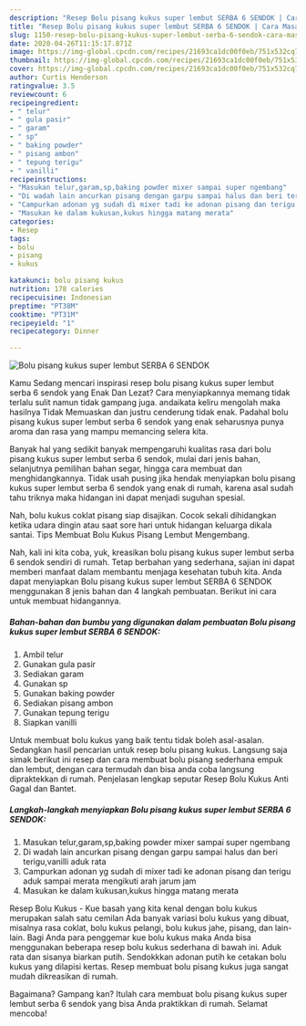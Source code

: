 ```yaml
---
description: "Resep Bolu pisang kukus super lembut SERBA 6 SENDOK | Cara Masak Bolu pisang kukus super lembut SERBA 6 SENDOK Yang Enak Dan Lezat"
title: "Resep Bolu pisang kukus super lembut SERBA 6 SENDOK | Cara Masak Bolu pisang kukus super lembut SERBA 6 SENDOK Yang Enak Dan Lezat"
slug: 1150-resep-bolu-pisang-kukus-super-lembut-serba-6-sendok-cara-masak-bolu-pisang-kukus-super-lembut-serba-6-sendok-yang-enak-dan-lezat
date: 2020-04-26T11:15:17.871Z
image: https://img-global.cpcdn.com/recipes/21693ca1dc00f0eb/751x532cq70/bolu-pisang-kukus-super-lembut-serba-6-sendok-foto-resep-utama.jpg
thumbnail: https://img-global.cpcdn.com/recipes/21693ca1dc00f0eb/751x532cq70/bolu-pisang-kukus-super-lembut-serba-6-sendok-foto-resep-utama.jpg
cover: https://img-global.cpcdn.com/recipes/21693ca1dc00f0eb/751x532cq70/bolu-pisang-kukus-super-lembut-serba-6-sendok-foto-resep-utama.jpg
author: Curtis Henderson
ratingvalue: 3.5
reviewcount: 6
recipeingredient:
- " telur"
- " gula pasir"
- " garam"
- " sp"
- " baking powder"
- " pisang ambon"
- " tepung terigu"
- " vanilli"
recipeinstructions:
- "Masukan telur,garam,sp,baking powder mixer sampai super ngembang"
- "Di wadah lain ancurkan pisang dengan garpu sampai halus dan beri terigu,vanilli aduk rata"
- "Campurkan adonan yg sudah di mixer tadi ke adonan pisang dan terigu aduk sampai merata mengikuti arah jarum jam"
- "Masukan ke dalam kukusan,kukus hingga matang merata"
categories:
- Resep
tags:
- bolu
- pisang
- kukus

katakunci: bolu pisang kukus 
nutrition: 178 calories
recipecuisine: Indonesian
preptime: "PT38M"
cooktime: "PT31M"
recipeyield: "1"
recipecategory: Dinner

---
```



![Bolu pisang kukus super lembut SERBA 6 SENDOK](https://img-global.cpcdn.com/recipes/21693ca1dc00f0eb/751x532cq70/bolu-pisang-kukus-super-lembut-serba-6-sendok-foto-resep-utama.jpg)

Kamu Sedang mencari inspirasi resep bolu pisang kukus super lembut serba 6 sendok yang Enak Dan Lezat? Cara menyiapkannya memang tidak terlalu sulit namun tidak gampang juga. andaikata keliru mengolah maka hasilnya Tidak Memuaskan dan justru cenderung tidak enak. Padahal bolu pisang kukus super lembut serba 6 sendok yang enak seharusnya punya aroma dan rasa yang mampu memancing selera kita.

Banyak hal yang sedikit banyak mempengaruhi kualitas rasa dari bolu pisang kukus super lembut serba 6 sendok, mulai dari jenis bahan, selanjutnya pemilihan bahan segar, hingga cara membuat dan menghidangkannya. Tidak usah pusing jika hendak menyiapkan bolu pisang kukus super lembut serba 6 sendok yang enak di rumah, karena asal sudah tahu triknya maka hidangan ini dapat menjadi suguhan spesial.

Nah, bolu kukus coklat pisang siap disajikan. Cocok sekali dihidangkan ketika udara dingin atau saat sore hari untuk hidangan keluarga dikala santai. Tips Membuat Bolu Kukus Pisang Lembut Mengembang.


Nah, kali ini kita coba, yuk, kreasikan bolu pisang kukus super lembut serba 6 sendok sendiri di rumah. Tetap berbahan yang sederhana, sajian ini dapat memberi manfaat dalam membantu menjaga kesehatan tubuh kita. Anda dapat menyiapkan Bolu pisang kukus super lembut SERBA 6 SENDOK menggunakan 8 jenis bahan dan 4 langkah pembuatan. Berikut ini cara untuk membuat hidangannya.

<!--inarticleads1-->

##### Bahan-bahan dan bumbu yang digunakan dalam pembuatan Bolu pisang kukus super lembut SERBA 6 SENDOK:

1. Ambil  telur
1. Gunakan  gula pasir
1. Sediakan  garam
1. Gunakan  sp
1. Gunakan  baking powder
1. Sediakan  pisang ambon
1. Gunakan  tepung terigu
1. Siapkan  vanilli


Untuk membuat bolu kukus yang baik tentu tidak boleh asal-asalan. Sedangkan hasil pencarian untuk resep bolu pisang kukus. Langsung saja simak berikut ini resep dan cara membuat bolu pisang sederhana empuk dan lembut, dengan cara termudah dan bisa anda coba langsung dipraktekkan di rumah. Penjelasan lengkap seputar Resep Bolu Kukus Anti Gagal dan Bantet. 

<!--inarticleads2-->

##### Langkah-langkah menyiapkan Bolu pisang kukus super lembut SERBA 6 SENDOK:

1. Masukan telur,garam,sp,baking powder mixer sampai super ngembang
1. Di wadah lain ancurkan pisang dengan garpu sampai halus dan beri terigu,vanilli aduk rata
1. Campurkan adonan yg sudah di mixer tadi ke adonan pisang dan terigu aduk sampai merata mengikuti arah jarum jam
1. Masukan ke dalam kukusan,kukus hingga matang merata


Resep Bolu Kukus - Kue basah yang kita kenal dengan bolu kukus merupakan salah satu cemilan Ada banyak variasi bolu kukus yang dibuat, misalnya rasa coklat, bolu kukus pelangi, bolu kukus jahe, pisang, dan lain-lain. Bagi Anda para penggemar kue bolu kukus maka Anda bisa menggunakan beberapa resep bolu kukus sederhana di bawah ini. Aduk rata dan sisanya biarkan putih. Sendokkkan adonan putih ke cetakan bolu kukus yang dilapisi kertas. Resep membuat bolu pisang kukus juga sangat mudah dikreasikan di rumah. 

Bagaimana? Gampang kan? Itulah cara membuat bolu pisang kukus super lembut serba 6 sendok yang bisa Anda praktikkan di rumah. Selamat mencoba!
